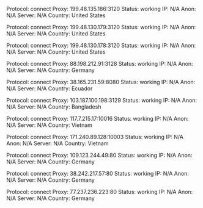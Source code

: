 Protocol: connect
Proxy: 199.48.135.186:3120
Status: working
IP: N/A
Anon: N/A
Server: N/A
Country: United States

Protocol: connect
Proxy: 199.48.130.179:3120
Status: working
IP: N/A
Anon: N/A
Server: N/A
Country: United States

Protocol: connect
Proxy: 199.48.130.178:3120
Status: working
IP: N/A
Anon: N/A
Server: N/A
Country: United States

Protocol: connect
Proxy: 88.198.212.91:3128
Status: working
IP: N/A
Anon: N/A
Server: N/A
Country: Germany

Protocol: connect
Proxy: 38.165.231.59:8080
Status: working
IP: N/A
Anon: N/A
Server: N/A
Country: Ecuador

Protocol: connect
Proxy: 103.187.100.198:3129
Status: working
IP: N/A
Anon: N/A
Server: N/A
Country: Bangladesh

Protocol: connect
Proxy: 117.7.215.17:10016
Status: working
IP: N/A
Anon: N/A
Server: N/A
Country: Vietnam

Protocol: connect
Proxy: 171.240.89.128:10003
Status: working
IP: N/A
Anon: N/A
Server: N/A
Country: Vietnam

Protocol: connect
Proxy: 109.123.244.49:80
Status: working
IP: N/A
Anon: N/A
Server: N/A
Country: Germany

Protocol: connect
Proxy: 38.242.217.57:80
Status: working
IP: N/A
Anon: N/A
Server: N/A
Country: Germany

Protocol: connect
Proxy: 77.237.236.223:80
Status: working
IP: N/A
Anon: N/A
Server: N/A
Country: Germany

